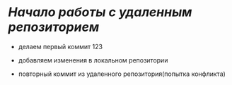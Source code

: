 # __*Начало работы с удаленным репозиторием*__

* делаем первый коммит 123

* добавляем изменения в локальном репозитории

* повторный коммит из удаленного репозитория(попытка конфликта)

